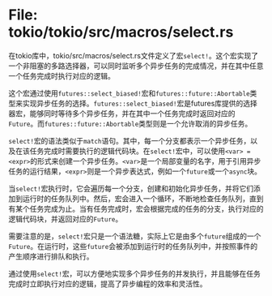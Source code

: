 # File: tokio/tokio/src/macros/select.rs

在tokio库中，tokio/src/macros/select.rs文件定义了宏`select!`。这个宏实现了一个非阻塞的多路选择器，可以同时监听多个异步任务的完成情况，并在其中任意一个任务完成时执行对应的逻辑。

这个宏通过使用`futures::select_biased!`宏和`futures::future::Abortable`类型来实现异步任务的选择。`futures::select_biased!`宏是futures库提供的选择器宏，能够同时等待多个异步任务，并在其中一个任务完成时返回对应的`Future`。而`futures::future::Abortable`类型则是一个允许取消的异步任务。

`select!`宏的语法类似于`match`语句。其中，每一个分支都表示一个异步任务，以及在该任务完成时需要执行的逻辑代码块。在`select!`宏中，可以使用`<var> = <expr>`的形式来创建一个异步任务。`<var>`是一个局部变量的名字，用于引用异步任务的运行结果，`<expr>`则是一个异步表达式，例如一个`future`或一个`async`块。

当`select!`宏执行时，它会遍历每一个分支，创建和初始化异步任务，并将它们添加到运行时的任务队列中。然后，宏会进入一个循环，不断地检查任务队列，直到有某个任务完成为止。当有任务完成时，宏会根据完成的任务的分支，执行对应的逻辑代码块，并返回对应的`Future`。

需要注意的是，`select!`宏只是一个语法糖，实际上它是由多个`future`组成的一个`Future`。在运行时，这些`future`会被添加到运行时的任务队列中，并按照事件的产生顺序进行排队和执行。

通过使用`select!`宏，可以方便地实现多个异步任务的并发执行，并且能够在任务完成时立即执行对应的逻辑，提高了异步编程的效率和灵活性。

